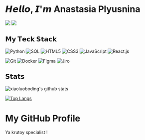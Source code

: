 # 𝙃𝙚𝙡𝙡𝙤, 𝙄'𝙢 Anastasia Plyusnina

[![](https://img.shields.io/badge/-@boneyk-%23181717?style=flat-square&logo=github)](https://github.com/boneyk)
[![](https://img.shields.io/badge/-@plusninap-%23000000?style=flat-square&logo=telegram)](https://t.me/plusninap)

## 𝗠𝘆 𝗧𝗲𝗰𝗸 𝗦𝘁𝗮𝗰𝗸

![Python](https://img.shields.io/badge/-Python-%23007ACC?style=flat-square&logo=python)
![SQL](https://img.shields.io/badge/-SQL-%23007ACC?style=flat-square&logo=sql)
![HTML5](https://img.shields.io/badge/-HTML5-%23E44D27?style=flat-square&logo=html5&logoColor=ffffff)
![CSS3](https://img.shields.io/badge/-CSS3-%231572B6?style=flat-square&logo=css3)
![JavaScript](https://img.shields.io/badge/-JavaScript-%23F7DF1C?style=flat-square&logo=javascript&logoColor=000000&labelColor=%23F7DF1C&color=%23FFCE5A)
![React.js](https://img.shields.io/badge/-React.js-%23282C34?style=flat-square&logo=react)


![Git](https://img.shields.io/badge/-Git-%23F05032?style=flat-square&logo=git&logoColor=%23ffffff)
![Docker](https://img.shields.io/badge/-Docker-%23007ACC?style=flat-square&logo=docker)
![Figma](https://img.shields.io/badge/-Figma-%23007ACC?style=flat-square&logo=figma)
![Jiro](https://img.shields.io/badge/-Jiro-%23007ACC?style=flat-square&logo=jiro)



## 𝗦𝘁𝗮𝘁𝘀

![xiaoluoboding's github stats](https://github-readme-stats.vercel.app/api?username=boneyk&show_icons=true&theme=dracula)


[![Top Langs](https://github-readme-stats.vercel.app/api/top-langs/?username=boneyk&layout=compact)](https://github.com/anuraghazra/github-readme-stats)


<html lang="en">
<head>
    <meta charset="UTF-8">
    <meta name="viewport" content="width=device-width, initial-scale=1.0">
    <title>GitHub Profile Header</title>
    <link rel="stylesheet" href="styles.css">
</head>
<body>

<div class="header">
    <h1>My GitHub Profile</h1>
    <p> Ya krutoy specialist !</p>
</div>

</body>
</html>
